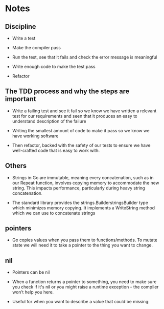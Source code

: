 # Notes

## Discipline

- Write a test

- Make the compiler pass

- Run the test, see that it fails and check the error message is meaningful

- Write enough code to make the test pass

- Refactor

## The TDD process and why the steps are important

- Write a failing test and see it fail so we know we have written a relevant test for our requirements and seen that it produces an easy to understand description of the failure

- Writing the smallest amount of code to make it pass so we know we have working software

- Then refactor, backed with the safety of our tests to ensure we have well-crafted code that is easy to work with.

## Others

- Strings in Go are immutable, meaning every concatenation, such as in our Repeat function, involves copying memory to accommodate the new string. This impacts performance, particularly during heavy string concatenation.

- The standard library provides the strings.BuilderstringsBuilder type which minimizes memory copying. It implements a WriteString method which we can use to concatenate strings

## pointers

- Go copies values when you pass them to functions/methods. To mutate state we will need it to take a pointer to the thing you want to change.

## nil

- Pointers can be nil

- When a function returns a pointer to something, you need to make sure you check if it's nil or you might raise a runtime exception - the compiler won't help you here.

- Useful for when you want to describe a value that could be missing
